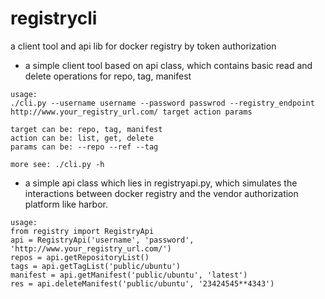 # registrycli
a client tool and api lib for docker registry by token authorization

+ a simple client tool based on api class, which contains basic read and delete 
operations for repo, tag, manifest

```
usage:
./cli.py --username username --password passwrod --registry_endpoint http://www.your_registry_url.com/ target action params

target can be: repo, tag, manifest
action can be: list, get, delete
params can be: --repo --ref --tag

more see: ./cli.py -h
```

+ a simple api class which lies in registryapi.py, which simulates the interactions 
between docker registry and the vendor authorization platform like harbor.

```
usage:
from registry import RegistryApi
api = RegistryApi('username', 'password', 'http://www.your_registry_url.com/')
repos = api.getRepositoryList()
tags = api.getTagList('public/ubuntu')
manifest = api.getManifest('public/ubuntu', 'latest')
res = api.deleteManifest('public/ubuntu', '23424545**4343')
```

